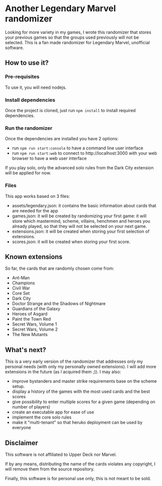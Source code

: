 # Another Legendary Marvel randomizer

Looking for more variety in my games, I wrote this randomizer that stores your previous games so that the groups used previously will not be selected.
This is a fan made randomizer for Legendary Marvel, unofficial software.

## How to use it?

### Pre-requisites
To use it, you will need nodejs.

### Install dependencies
Once the project is cloned, just run `npm install` to install required dependencies.

### Run the randomizer
Once the dependencies are installed you have 2 options:
- run `npm run start:console` to have a command line user interface
- run `npm run start:web` to connect to http://localhost:3000 with your web browser to have a web user interface

If you play solo, only the advanced solo rules from the Dark City extension will be applied for now.

### Files
This app works based on 3 files:
- assets/legendary.json: it contains the basic information about cards that are needed for the app
- games.json: it will be created by randomizing your first game: it will store which mastermind, scheme, villains, henchmen and heroes you already played, so that they will not be selected on your next game.
- extensions.json: it will be created when storing your first selection of extensions.
- scores.json: it will be created when storing your first score.

## Known extensions
So far, the cards that are randomly chosen come from:
- Ant-Man
- Champions
- Civil War
- Core Set
- Dark City
- Doctor Strange and the Shadows of Nightmare
- Guardians of the Galaxy
- Heroes of Asgard
- Paint the Town Red
- Secret Wars, Volume 1
- Secret Wars, Volume 2
- The New Mutants

## What's next?
This is a very early version of the randomizer that addresses only my personal needs (with only my personally owned extensions).
I will add more extensions in the future (as I acquired them ;)).
I may also:
- improve bystanders and master strike requirements base on the scheme setup.
- display a history of the games with the most used cards and the best scores
- give possibility to enter multiple scores for a given game (depending on number of players)
- create an executable app for ease of use
- implement the core solo rules
- make it "multi-tenant" so that heruko deployment can be used by everyone

## Disclaimer
This software is not affiliated to Upper Deck nor Marvel. 

If by any means, distributing the name of the cards violates any copyright, I will remove them from the source repository.

Finally, this software is for personal use only, this is not meant to be sold. 
